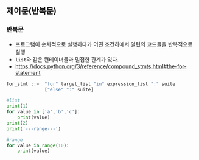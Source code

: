 ## 제어문(반복문)

### 반복문

- 프로그램이 순차적으로 실행하다가 어떤 조건하에서 일련의 코드들을 반복적으로 실행
- `list`와 같은 컨테이너들과 밀접한 관계가 있다.
- https://docs.python.org/3/reference/compound_stmts.html#the-for-statement

```python
for_stmt ::=  "for" target_list "in" expression_list ":" suite
              ["else" ":" suite]
```





```python
#list 
print(1)
for value in ['a','b','c']:
    print(value)
print(2)
print('---range---')

#range
for value in range(10):
    print(value)
```

